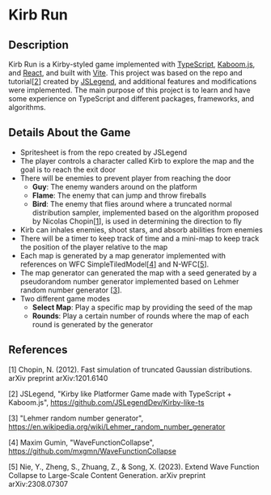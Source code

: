 # Kirb Run
## Description
Kirb Run is a Kirby-styled game implemented with [TypeScript](https://www.typescriptlang.org/), [Kaboom.js](https://kaboomjs.com/), and [React](https://react.dev/), and built with [Vite](https://vitejs.dev/). This project was based on the repo and tutorial[[2](https://github.com/Chengz176/kirby-style-game#references)] created by [JSLegend](https://github.com/JSLegendDev), and additional features and modifications were implemented. The main purpose of this project is to learn and have some experience on TypeScript and different packages, frameworks, and algorithms.

## Details About the Game
- Spritesheet is from the repo created by JSLegend
- The player controls a character called Kirb to explore the map and the goal is to reach the exit door
- There will be enemies to prevent player from reaching the door
  - **Guy**: The enemy wanders around on the platform
  - **Flame**: The enemy that can jump and throw fireballs
  - **Bird**: The enemy that flies around where a truncated normal distribution sampler, implemented based on the algorithm proposed by Nicolas Chopin[[1](https://github.com/Chengz176/kirby-style-game#references)], is used in determining the direction to fly
- Kirb can inhales enemies, shoot stars, and absorb abilities from enemies
- There will be a timer to keep track of time and a mini-map to keep track the position of the player relative to the map
- Each map is generated by a map generator implemented with references on WFC SimpleTiledModel[[4](https://github.com/Chengz176/kirby-style-game#references)] and N-WFC[[5](https://github.com/Chengz176/kirby-style-game#references)].
- The map generator can generated the map with a seed generated by a pseudorandom number generator implemented based on Lehmer random number generator [[3](https://github.com/Chengz176/kirby-style-game#references)].
- Two different game modes
  - **Select Map**: Play a specific map by providing the seed of the map
  - **Rounds**: Play a certain number of rounds where the map of each round is generated by the generator 

## References
[1] Chopin, N. (2012). Fast simulation of truncated Gaussian distributions. arXiv preprint arXiv:1201.6140

[2] JSLegend, "Kirby like Platformer Game made with TypeScript + Kaboom.js", https://github.com/JSLegendDev/Kirby-like-ts

[3] "Lehmer random number generator", https://en.wikipedia.org/wiki/Lehmer_random_number_generator

[4] Maxim Gumin, "WaveFunctionCollapse", https://github.com/mxgmn/WaveFunctionCollapse

[5] Nie, Y., Zheng, S., Zhuang, Z., & Song, X. (2023). Extend Wave Function Collapse to Large-Scale Content Generation. arXiv preprint arXiv:2308.07307



